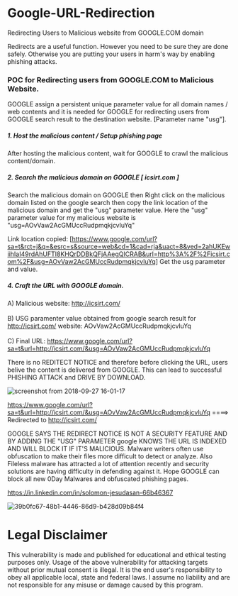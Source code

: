 # Google-URL-Redirection
Redirecting Users to Malicious website from GOOGLE.COM domain

Redirects are a useful function. However you need to be sure they are done safely. Otherwise you are putting your users in harm's way by enabling phishing attacks.

### POC for Redirecting users from GOOGLE.COM to Malicious Website.

GOOGLE assign a persistent unique parameter value for all domain names / web contents and it is needed for GOOGLE for redirecting users from GOOGLE search result to the destination website. [Parameter name "usg"].

##### 1. Host the malicious content / Setup phishing page

After hosting the malicious content, wait for GOOGLE to crawl the malicious content/domain.

##### 2. Search the malicious domain on GOOGLE [ icsirt.com ]
Search the malicious domain on GOOGLE then Right click on the malicious domain listed on the google search then copy the link location of the malicious domain and get the "usg" parameter value. Here the "usg" parameter value for my malicious website is "usg=AOvVaw2AcGMUccRudpmqkjcvluYq"

Link location copied: [https://www.google.com/url?sa=t&rct=j&q=&esrc=s&source=web&cd=1&cad=rja&uact=8&ved=2ahUKEwiihIaI49rdAhUFTI8KHQrDDBkQFjAAegQICRAB&url=http%3A%2F%2Ficsirt.com%2F&usg=AOvVaw2AcGMUccRudpmqkjcvluYq] Get the usg parameter and value.

##### 4. Craft the URL with GOOGLE domain.

A) Malicious website: http://icsirt.com/
<br>
</br>
B) USG paramenter value obtained from google search result for http://icsirt.com/ website: AOvVaw2AcGMUccRudpmqkjcvluYq
<br>
</br>
C) Final URL: https://www.google.com/url?sa=t&url=http://icsirt.com/&usg=AOvVaw2AcGMUccRudpmqkjcvluYq

There is no REDITECT NOTICE and therefore before clicking the URL, users belive the content is delivered from GOOGLE. This can lead to successful PHISHING ATTACK and DRIVE BY DOWNLOAD.

![screenshot from 2018-09-27 16-01-17](https://user-images.githubusercontent.com/18662912/46133255-0ab89600-c20e-11e8-9cf5-6c7c96a92960.png)

https://www.google.com/url?sa=t&url=http://icsirt.com/&usg=AOvVaw2AcGMUccRudpmqkjcvluYq  ====>  Redirected to http://icsirt.com/

GOOGLE SAYS THE REDIRECT NOTICE IS NOT A SECURITY FEATURE AND BY ADDING THE "USG" PARAMETER google KNOWS THE URL IS INDEXED AND WILL BLOCK IT IF IT'S MALICIOUS. Malware writers often use obfuscation to make their files more difficult to detect or analyze. Also Fileless malware has attracted a lot of attention recently and security solutions are having difficulty in defending against it. Hope GOOGLE can block all new 0Day Malwares and obfuscated phishing pages.

https://in.linkedin.com/in/solomon-jesudasan-66b46367

![39b0fc67-48b1-4446-86d9-b428d09b84f4](https://user-images.githubusercontent.com/18662912/46135023-42294180-c212-11e8-9d3f-4b9770dbba50.png)

# Legal Disclaimer

This vulnerability is made and published for educational and ethical testing purposes only. Usage of the above vulnerability for attacking targets without prior mutual consent is illegal. It is the end user's responsibility to obey all applicable local, state and federal laws. I assume no liability and are not responsible for any misuse or damage caused by this program.
